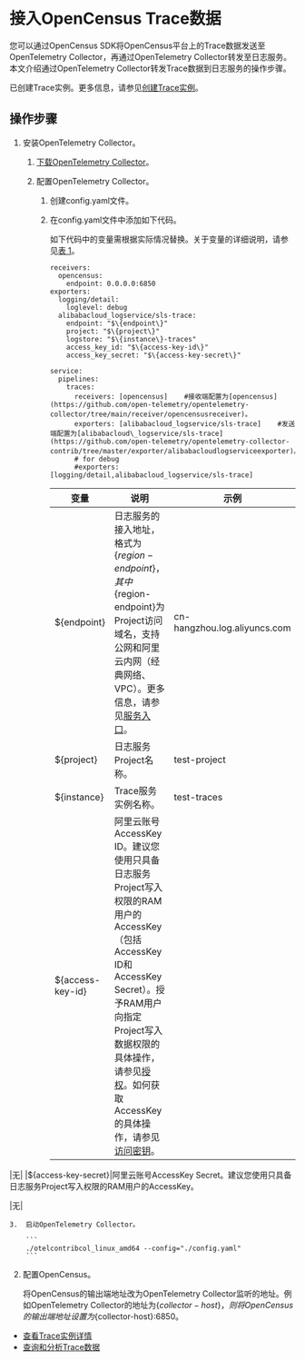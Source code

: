 # 接入OpenCensus Trace数据

您可以通过OpenCensus SDK将OpenCensus平台上的Trace数据发送至OpenTelemetry Collector，再通过OpenTelemetry Collector转发至日志服务。本文介绍通过OpenTelemetry Collector转发Trace数据到日志服务的操作步骤。

已创建Trace实例。更多信息，请参见[创建Trace实例]()。

## 操作步骤

1.  安装OpenTelemetry Collector。

    1.  [下载OpenTelemetry Collector](https://github.com/open-telemetry/opentelemetry-collector-contrib/releases)。

    2.  配置OpenTelemetry Collector。

        1.  创建config.yaml文件。
        2.  在config.yaml文件中添加如下代码。

            如下代码中的变量需根据实际情况替换。关于变量的详细说明，请参见[表 1](#table_dii_mmp_0x8)。

            ```
            receivers:
              opencensus:
                endpoint: 0.0.0.0:6850
            exporters:
              logging/detail:
                loglevel: debug
              alibabacloud_logservice/sls-trace:
                endpoint: "$\{endpoint\}"
                project: "$\{project\}"
                logstore: "$\{instance\}-traces"
                access_key_id: "$\{access-key-id\}"
                access_key_secret: "$\{access-key-secret\}"
            
            service:
              pipelines:
                traces:
                  receivers: [opencensus]    #接收端配置为[opencensus](https://github.com/open-telemetry/opentelemetry-collector/tree/main/receiver/opencensusreceiver)。
                  exporters: [alibabacloud_logservice/sls-trace]    #发送端配置为[alibabacloud\_logservice/sls-trace](https://github.com/open-telemetry/opentelemetry-collector-contrib/tree/master/exporter/alibabacloudlogserviceexporter)。
                  # for debug
                  #exporters: [logging/detail,alibabacloud_logservice/sls-trace]
            ```

            |变量|说明|示例|
            |--|--|--|
            |$\{endpoint\}|日志服务的接入地址，格式为$\{region-endpoint\}，其中$\{region-endpoint\}为Project访问域名，支持公网和阿里云内网（经典网络、VPC）。更多信息，请参见[服务入口](/intl.zh-CN/开发指南/API参考/服务入口.md)。|cn-hangzhou.log.aliyuncs.com|
            |$\{project\}|日志服务Project名称。|test-project|
            |$\{instance\}|Trace服务实例名称。|test-traces|
            |$\{access-key-id\}|阿里云账号AccessKey ID。建议您使用只具备日志服务Project写入权限的RAM用户的AccessKey（包括AccessKey ID和AccessKey Secret）。授予RAM用户向指定Project写入数据权限的具体操作，请参见[授权](/intl.zh-CN/开发指南/访问控制RAM/RAM自定义授权场景.md)。如何获取AccessKey的具体操作，请参见[访问密钥](/intl.zh-CN/开发指南/API参考/访问密钥.md)。

|无|
            |$\{access-key-secret\}|阿里云账号AccessKey Secret。建议您使用只具备日志服务Project写入权限的RAM用户的AccessKey。

|无|

    3.  启动OpenTelemetry Collector。

        ```
        ./otelcontribcol_linux_amd64 --config="./config.yaml"
        ```

2.  配置OpenCensus。

    将OpenCensus的输出端地址改为OpenTelemetry Collector监听的地址。例如OpenTelemetry Collector的地址为$\{collector-host\}，则将OpenCensus的输出端地址设置为$\{collector-host\}:6850。


-   [查看Trace实例详情]()
-   [查询和分析Trace数据]()

